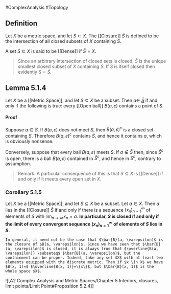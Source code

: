 #ComplexAnalysis #Topology  

## Definition
Let $X$ be a metric space, and let $S \subset X$. The [[Closure]] $\bar{S}$ is defined to be the intersection of all closed subsets of $X$ containing $S$.

 A set $S \subseteq X$ is said to be [[Dense]] if $\bar{S}=X$.
 
> Since an arbitrary intersection of closed sets is closed, $\bar{S}$ is the unique smallest closed subset of $X$ containing $S$. If $S$ is itself closed then evidently $S=\bar{S}$.
## Lemma 5.1.4
Let $X$ be a [[Metric Space]], and let $S \subseteq X$ be a subset. Then $a \in$ [$\bar{S}$](Closure.md) if and only if the following is true: every [[Open ball]] $B(a, \varepsilon)$ contains a point of $S$.
#### Proof
Suppose $a \in \bar{S}$. If $B(a, \varepsilon)$ does not meet $S$, then $B(a, \varepsilon)^{c}$ is a closed set containing $S$. Therefore $B(a, \varepsilon)^{c}$ contains $\bar{S}$, and hence it contains $a$, which is obviously nonsense.

Conversely, suppose that every ball $B(a, \varepsilon)$ meets $S$. If $a \notin \bar{S}$ then, since $\bar{S}^{c}$ is open, there is a ball $B(a, \varepsilon)$ contained in $\bar{S}^{c}$, and hence in $S^{c}$, contrary to assumption.

>Remark. A particular consequence of this is that $S \subseteq X$ is [[Dense]] if and only if it meets every open set in $X$.

### Corollary 5.1.5
Let $X$ be a [[Metric Space]], and let $S \subseteq X$ be a subset. Let $a \in X$. Then $a$ lies in the [[Closure]] $\bar{S}$ if and only if there is a sequence $\left(x_{n}\right)_{n=1}^{\infty}$ of elements of $S$ with $\lim _{n \rightarrow \infty} x_{n}=a$.
**In particular, $S$ is closed if and only if the limit of every convergent sequence $\left(x_{n}\right)_{n=1}^{\infty}$ of elements of $S$ lies in $S$.**

```ad-note
In general, it need not be the case that $\bar{B}(a, \varepsilon)$ is the closure of $B(a, \varepsilon)$. Since we have seen that $\bar{B}(a, \varepsilon)$ is closed, it is always true that $\overline{B(a, \varepsilon)} \subseteq$ $\bar{B}(a, \varepsilon)$, but the containment can be proper. Indeed, take any set $X$ with at least two elements equipped with the discrete metric. Then if $x \in X$ we have $B(x, 1)=$ $\overline{B(x, 1)}=\{x\}$, but $\bar{B}(x, 1)$ is the whole space $X$.
```

![[A2 Complex Analysis and Metric Spaces/Chapter 5 Interiors, closures, limit points/Limit Point#Proposition 5.2.4]]